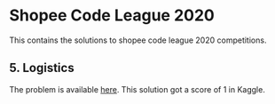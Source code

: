 # Shopee Code League 2020

This contains the solutions to shopee code league 2020 competitions.

## 5. Logistics

The problem is available [here](https://www.kaggle.com/c/open-shopee-code-league-logistic). This solution got a score of 1 in Kaggle.
